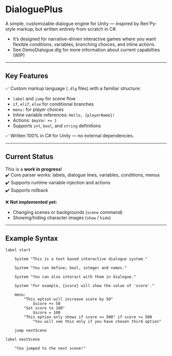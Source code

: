 # DialoguePlus
A simple, customizable dialogue engine for Unity — inspired by Ren'Py-style markup, but written entirely from scratch in C#.
- It’s designed for narrative-driven interactive games where you want flexible conditions, variables, branching choices, and inline actions.
- See DemoDialogue.dlg for more information about current capabilties (WIP)

---

## **Key Features**

✅ Custom markup language (`.dlg` files) with a familiar structure:
- `label` and `jump` for scene flow
- `if`, `elif`, `else` for conditional branches
- `menu:` for player choices
- Inline variable references: `Hello, {playerName}!`
- Actions: `$myVar += 1`  
- Supports `int`, `bool`, and `string` definitions

✅ Written 100% in C# for Unity — no external dependencies.

---

## **Current Status**

This is a **work in progress**!  
✔️ Core parser works: labels, dialogue lines, variables, conditions, menus  
✔️ Supports runtime variable injection and actions\
✔️ Supports rollback

❌ **Not implemented yet:**
- Changing scenes or backgrounds (`scene` command)
- Showing/hiding character images (`show` / `hide`)

---

## **Example Syntax**

```plaintext
label start

	System "This is a text based interactive dialogue system."

	System "You can define; bool, integer and names."
	
	System "You can also interact with them in dialogue."
	
	System "For example, {score} will show the value of 'score'."

	menu:
		"This option will increase score by 50"
			$score += 50
		"Set score to 100"
			$score = 100
		"This option only shows if score >= 500" if score >= 500
			"You will see this only if you have chosen third option"
		
	jump nextScene

label nextScene

	"You jumped to the next scene!"
```
